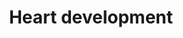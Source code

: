 ---
annotations:
- type: Cell Type Ontology
  value: vascular associated smooth muscle cell
- type: Disease Ontology
  value: heart disease
- type: Cell Type Ontology
  value: smooth muscle cell neural crest derived
- type: Pathway Ontology
  value: regulatory pathway
authors:
- Samuel Sklar
- Nsalomonis
- MaintBot
- Khanspers
- Jmelius
- Mkutmon
- Marvin M2
- Eweitz
communities:
- CIRM_Related
description: This pathway has been largely adapted from an article by Deepak Srivastava,
  Cell. 2006 Sep 22;126(6):1037-48. In this pathway are known transcription factors,
  miRNAs, and regulatory proteins that impact the regional specificity of the human
  heart. Activating signals are indicated by arrows while inhibitory signals are indicated
  by T-bars. Special thanks to Kim Cordes for her assistance in revising this pathway,
  based on recent heart development research.  Proteins on this pathway have targeted
  assays available via the [https://assays.cancer.gov/available_assays?wp_id=WP1591
  CPTAC Assay Portal]
last-edited: 2021-05-27
organisms:
- Homo sapiens
redirect_from:
- /index.php/Pathway:WP1591
- /instance/WP1591
schema-jsonld:
- '@context': https://schema.org/
  '@id': https://wikipathways.github.io/pathways/WP1591.html
  '@type': Dataset
  creator:
    '@type': Organization
    name: WikiPathways
  description: This pathway has been largely adapted from an article by Deepak Srivastava,
    Cell. 2006 Sep 22;126(6):1037-48. In this pathway are known transcription factors,
    miRNAs, and regulatory proteins that impact the regional specificity of the human
    heart. Activating signals are indicated by arrows while inhibitory signals are
    indicated by T-bars. Special thanks to Kim Cordes for her assistance in revising
    this pathway, based on recent heart development research.  Proteins on this pathway
    have targeted assays available via the [https://assays.cancer.gov/available_assays?wp_id=WP1591
    CPTAC Assay Portal]
  keywords:
  - NKX2-5
  - GATA6
  - MIR145
  - SHH
  - SRF
  - FGF8
  - SMYD1
  - BMP10
  - NFATC3
  - ERBB3
  - IRX4
  - VEGFA
  - MIR143
  - FGF10
  - NFATC1
  - FOXC1
  - MIR1-1
  - HAND1
  - SMAD1
  - SMAD4
  - BMPR1A
  - NFATC2
  - PITX2
  - BHLHE40
  - TBX2
  - TBX1
  - PTPN11
  - TBX5
  - FOXH1
  - GATA4
  - HEY2
  - TBX20
  - BMP4
  - BMP2
  - CTNNB1
  - MEF2C
  - NFATC4
  - FOXA2
  - VEGFC
  - HAND2
  - ISL1
  - MAPK1
  - VEGFB
  - NOTCH1
  - HEY1
  - BMPR2
  - FOXC2
  license: CC0
  name: Heart development
seo: CreativeWork
title: Heart development
wpid: WP1591
---